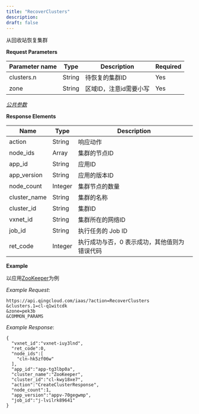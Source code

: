 ```yaml
---
title: "RecoverClusters"
description: 
draft: false
---
```




从回收站恢复集群

**Request Parameters**

| Parameter name | Type | Description | Required |
| --- | --- | --- | --- |
| clusters.n | String | 待恢复的集群ID | Yes |
| zone | String | 区域ID，注意id需要小写 | Yes |

[_公共参数_](../../common/parameters.html#api-common-parameters)

**Response Elements**

| Name | Type | Description |
| --- | --- | --- |
| action | String | 响应动作 |
| node_ids | Array | 集群的节点ID |
| app_id | String | 应用ID |
| app_version | String | 应用的版本ID |
| node_count | Integer | 集群节点的数量 |
| cluster_name | String | 集群的名称 |
| cluster_id | String | 集群ID |
| vxnet_id | String | 集群所在的网络ID |
| job_id | String | 执行任务的 Job ID |
| ret_code | Integer | 执行成功与否，0 表示成功，其他值则为错误代码 |

**Example**

以应用[ZooKeeper](https://appcenter.qingcloud.com/apps/app-tg3lbp0a/ZooKeeper%20on%20QingCloud)为例

_Example Request_:

```
https://api.qingcloud.com/iaas/?action=RecoverClusters
&clusters.1=cl-q1witcdk
&zone=pek3b
&COMMON_PARAMS
```

_Example Response_:

```
{
  "vxnet_id":"vxnet-iuy3lnd",
  "ret_code":0,
  "node_ids":[
    "cln-hk5zf06w"
  ],
  "app_id":"app-tg3lbp0a",
  "cluster_name":"ZooKeeper",
  "cluster_id":"cl-kwy18xe7",
  "action":"CreateClusterResponse",
  "node_count":1,
  "app_version":"appv-70gegwmp",
  "job_id":"j-lvilrk89641"
}
```


